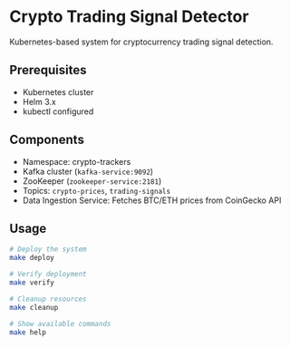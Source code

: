 # Crypto Trading Signal Detector

Kubernetes-based system for cryptocurrency trading signal detection.

## Prerequisites

- Kubernetes cluster
- Helm 3.x
- kubectl configured

## Components

- Namespace: crypto-trackers
- Kafka cluster (`kafka-service:9092`)
- ZooKeeper (`zookeeper-service:2181`)
- Topics: `crypto-prices`, `trading-signals`
- Data Ingestion Service: Fetches BTC/ETH prices from CoinGecko API

## Usage

```bash
# Deploy the system
make deploy

# Verify deployment
make verify

# Cleanup resources
make cleanup

# Show available commands
make help
```

